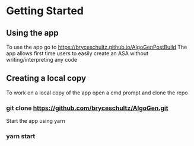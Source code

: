# Getting Started

## Using the app

To use the app go to https://bryceschultz.github.io/AlgoGenPostBuild
The app allows 
first time users to easily create an ASA without writing/interpreting any code

## Creating a local copy

To work on a local copy of the app open a cmd prompt and clone the repo

### git clone https://github.com/bryceschultz/AlgoGen.git

Start the app using yarn

### yarn start
